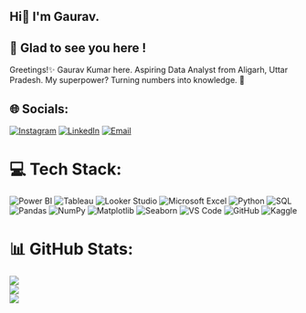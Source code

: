 ## Hi👋 I'm Gaurav.


## 💫 Glad to see you here !

Greetings!✨ Gaurav Kumar here. Aspiring Data Analyst from Aligarh, Uttar Pradesh. My superpower? Turning numbers into knowledge. 💪


## 🌐 Socials:
 [![Instagram](https://img.shields.io/badge/Instagram-%23E4405F.svg?logo=Instagram&logoColor=white)](https://instagram.com/_gauravbg.___)
[![LinkedIn](https://img.shields.io/badge/LinkedIn-%230077B5.svg?logo=linkedin&logoColor=white)](https://linkedin.com/in/gauravkumarrrr/)
[![Email](https://img.shields.io/badge/Email-D14836?logo=gmail&logoColor=yellow)](mailto:iamgaurav6374@gmail.com)
 

# 💻 Tech Stack:
![Power BI](https://img.shields.io/badge/Power_BI-F2C811?style=plastic&logo=power-bi&logoColor=black)
 ![Tableau](https://img.shields.io/badge/Tableau-E97627?style=plastic&logo=tableau&logoColor=white)
 ![Looker Studio](https://img.shields.io/badge/Looker_Studio-000000?style=plastic&logo=looker&logoColor=white)
 ![Microsoft Excel](https://img.shields.io/badge/Microsoft_Excel-217346?style=plastic&logo=microsoft-excel&logoColor=white)
 ![Python](https://img.shields.io/badge/Python-3776AB?style=plastic&logo=python&logoColor=white)
 ![SQL](https://img.shields.io/badge/SQL-%2300758F.svg?style=plastic&logo=sql&logoColor=white)
 ![Pandas](https://img.shields.io/badge/pandas-%23150458.svg?style=plastic&logo=pandas&logoColor=white)
 ![NumPy](https://img.shields.io/badge/numpy-%23013243.svg?style=plastic&logo=numpy&logoColor=white)
 ![Matplotlib](https://img.shields.io/badge/Matplotlib-%23ffffff?style=plastic&logo=matplotlib&logoColor=black)
 ![Seaborn](https://img.shields.io/badge/Seaborn-4C766A?style=plastic&logo=seaborn&logoColor=white)
 ![VS Code](https://img.shields.io/badge/Visual_Studio_Code-0078D4?style=plastic&logo=visual%20studio%20code&logoColor=white)
 ![GitHub](https://img.shields.io/badge/GitHub-181717?style=plastic&logo=github&logoColor=white)
 ![Kaggle](https://img.shields.io/badge/Kaggle-D00000?style=plastic&logo=kaggle&logoColor=white)

# 📊 GitHub Stats:
![](https://github-readme-stats.vercel.app/api?username=Gaurav-6374&theme=swift&hide_border=false&include_all_commits=true&count_private=false)<br/>
![](https://nirzak-streak-stats.vercel.app/?user=Gaurav-6374&theme=swift&hide_border=false)<br/>
![](https://github-readme-stats.vercel.app/api/top-langs/?username=Gaurav-6374&theme=swift&hide_border=false&include_all_commits=true&count_private=false&layout=compact)

